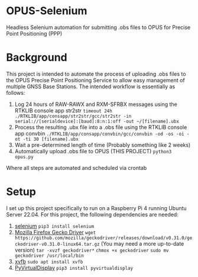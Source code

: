 # OPUS-Selenium
Headless Selenium automation for submitting .obs files to OPUS for Precise Point Positioning (PPP)

# Background
This project is intended to automate the process of uploading .obs files to the OPUS Precise Point Positioning Service to allow easy management of multiple GNSS Base Stations. The intended workflow is essentially as follows:
1. Log 24 hours of RAW-RAWX and RXM-SFRBX messages using the RTKLIB console app str2str
`timeout 24h ./RTKLIB/app/consapp/str2str/gcc/str2str -in serial://[serialdevice]:[baud]:8:n:1:off -out ~/[filename].ubx`
2. Process the resulting .ubx file into a .obs file using the RTKLIB console app convbin
`./RTKLIB/app/consapp/convbin/gcc/convbin -od -os -oi -ot -ti 30 [filename].ubx`
3. Wait a pre-determined length of time (Probably something like 2 weeks)
4. Automatically upload .obs file to OPUS (THIS PROJECT)
`python3 opus.py`

Where all steps are automated and scheduled via crontab

# Setup
I set up this project specifically to run on a Raspberry Pi 4 running Ubuntu Server 22.04. For this project, the following dependencies are needed:
1. [selenium](https://www.geeksforgeeks.org/how-to-install-selenium-in-python/)
`pip3 install selenium`
2. [Mozilla Firefox Gecko Driver](https://www.geeksforgeeks.org/how-to-install-selenium-in-python/)
`wget https://github.com/mozilla/geckodriver/releases/download/v0.31.0/geckodriver-v0.31.0-linux64.tar.gz` (You may need a more up-to-date version)
`tar -xvzf geckodriver*`
`chmox +x geckodriver`
`sudo mv geckodriver /usr/local/bin`
3. [xvfb](https://withr.github.io/set-up-selenium-headless-on-ubuntu-16.04/)
`sudo apt install xvfb`
4. [PyVirtualDisplay](https://withr.github.io/set-up-selenium-headless-on-ubuntu-16.04/)
`pip3 install pyvirtualdisplay`